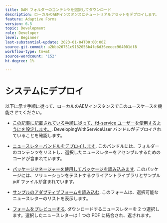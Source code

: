 ```yaml
---
title: DAM フォルダーのコンテンツを選択してダウンロード
description: ローカルのAEMインスタンスにチュートリアルアセットをデプロイします。
feature: Adaptive Forms
version: 6.5
topic: Development
role: Developer
level: Beginner
last-substantial-update: 2023-01-04T00:00:00Z
source-git-commit: a2bbb26751c9182056b4fe6d36eeeec964001df8
workflow-type: tm+mt
source-wordcount: '152'
ht-degree: 1%

---
```


# システムにデプロイ

以下に示す手順に従って、ローカルのAEMインスタンスでこのユースケースを機能させてください。

* [この記事に記載されている手順に従って、fd-service ユーザーを使用するようにを設定します。](https://experienceleague.adobe.com/docs/experience-manager-learn/forms/adaptive-forms/service-user-tutorial-develop.html?lang=en). DevelopingWithServiceUser バンドルがデプロイされていることを確認します。

* [ニュースレターバンドルをデプロイします](assets/Newsletters.core-1.0.0-SNAPSHOT.jar). このバンドルには、フォルダーのコンテンツをリストし、選択したニュースレターをアセンブルするためのコードが含まれています。

* [パッケージマネージャーを使用してパッケージを読み込みます](assets/newsletter.zip). このパッケージには、ソリューションをテストするクライアントライブラリとサンプル pdf ファイルが含まれています。

* [サンプルのアダプティブフォームを読み込む](assets/sample-adaptive-form.zip). このフォームは、選択可能なニュースレターのリストを表示します。

* [フォームをプレビューする](http://localhost:4502/content/dam/formsanddocuments/downloadarchivednewsletters/jcr:content?wcmmode=disabled).
ダウンロードするニュースレターを 2 つ選択します。選択したニュースレターは 1 つの PDF に結合され、返されます。





